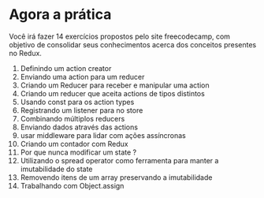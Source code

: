 # Agora a prática
Você irá fazer 14 exercícios propostos pelo site freecodecamp, com objetivo de consolidar seus conhecimentos acerca dos conceitos presentes no Redux.

1. Definindo um action creator
2. Enviando uma action para um reducer
3. Criando um Reducer para receber e manipular uma action
4. Criando um reducer que aceita actions de tipos distintos
5. Usando const para os action types
6. Registrando um listener para no store
7. Combinando múltiplos reducers
8. Enviando dados através das actions
9. usar middleware para lidar com ações assíncronas
10. Criando um contador com Redux
11. Por que nunca modificar um state ?
12. Utilizando o spread operator como ferramenta para manter a imutabilidade do state
13. Removendo itens de um array preservando a imutabilidade
14. Trabalhando com Object.assign
